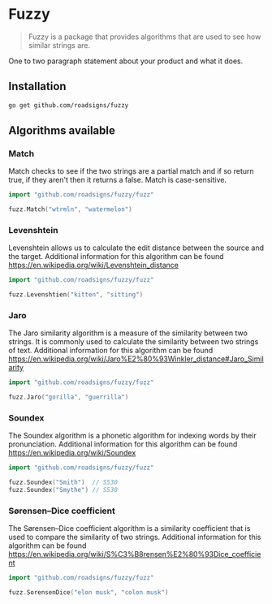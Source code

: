 # Fuzzy
> Fuzzy is a package that provides algorithms that are used to see how similar strings are.

One to two paragraph statement about your product and what it does.

## Installation

```sh
go get github.com/roadsigns/fuzzy
```

## Algorithms available

### Match
Match checks to see if the two strings are a partial match and if so return true, if they aren't then it returns a false. Match is case-sensitive.

```go
import "github.com/roadsigns/fuzzy/fuzz"

fuzz.Match("wtrmln", "watermelon")
```

### Levenshtein
Levenshtein allows us to calculate the edit distance between the source and the target.
Additional information for this algorithm can be found https://en.wikipedia.org/wiki/Levenshtein_distance

```go
import "github.com/roadsigns/fuzzy/fuzz"

fuzz.Levenshtien("kitten", "sitting")
```

### Jaro
The Jaro similarity algorithm is a measure of the similarity between two strings. It is commonly used to calculate the similarity between two strings of text.
Additional information for this algorithm can be found https://en.wikipedia.org/wiki/Jaro%E2%80%93Winkler_distance#Jaro_Similarity

```go
import "github.com/roadsigns/fuzzy/fuzz"

fuzz.Jaro("gorilla", "guerrilla")
```

### Soundex
The Soundex algorithm is a phonetic algorithm for indexing words by their pronunciation.
Additional information for this algorithm can be found https://en.wikipedia.org/wiki/Soundex
```go
import "github.com/roadsigns/fuzzy/fuzz"

fuzz.Soundex("Smith")  // S530
fuzz.Soundex("Smythe") // S530
```

### Sørensen–Dice coefficient
The Sørensen–Dice coefficient algorithm is a similarity coefficient that is used to compare the similarity of two strings.
Additional information for this algorithm can be found https://en.wikipedia.org/wiki/S%C3%B8rensen%E2%80%93Dice_coefficient
```go
import "github.com/roadsigns/fuzzy/fuzz"

fuzz.SorensenDice("elon musk", "colon musk")
```  